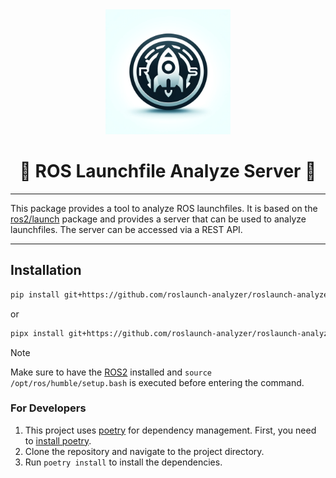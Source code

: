 <div align="center"><img src="icon.webp" height=200/></div>
<h1 align="center">🚀 ROS Launchfile Analyze Server 🚀</h1>

---

This package provides a tool to analyze ROS launchfiles. It is based on the [ros2/launch](https://github.com/ros2/launch) package and provides a server that can be used to analyze launchfiles. The server can be accessed via a REST API.

---

## Installation

```bash
pip install git+https://github.com/roslaunch-analyzer/roslaunch-analyze-server.git
```

or

```bash
pipx install git+https://github.com/roslaunch-analyzer/roslaunch-analyze-server.git
```

> [!NOTE]
> Make sure to have the [ROS2](https://docs.ros.org/en/humble/Installation.html) installed and `source /opt/ros/humble/setup.bash` is executed before entering the command.

### For Developers

1. This project uses [poetry](https://python-poetry.org/) for dependency management. First, you need to [install poetry](https://python-poetry.org/docs/#installation).
2. Clone the repository and navigate to the project directory.
3. Run `poetry install` to install the dependencies.
